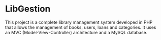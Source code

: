 # LibGestion
This project is a complete library management system developed in PHP that allows the management of books, users, loans and categories. It uses an MVC (Model-View-Controller) architecture and a MySQL database.
